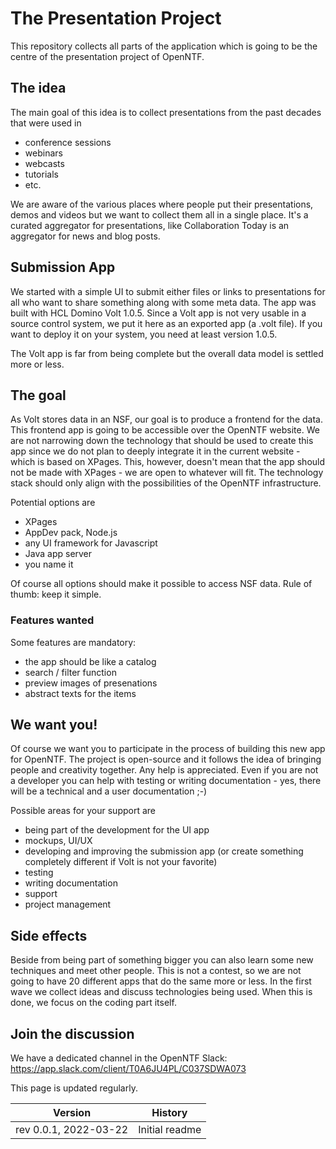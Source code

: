 # The Presentation Project

This repository collects all parts of the application which is going to be the centre of the presentation project of OpenNTF.

## The idea

The main goal of this idea is to collect presentations from the past decades that were used in

- conference sessions
- webinars
- webcasts
- tutorials
- etc.

We are aware of the various places where people put their presentations, demos and videos but we want to collect them all in a single place. It's a curated aggregator for presentations, like Collaboration Today is an aggregator for news and blog posts.

## Submission App

We started with a simple UI to submit either files or links to presentations for all who want to share something along with some meta data. The app was built with HCL Domino Volt 1.0.5. Since a Volt app is not very usable in a source control system, we put it here as an exported app (a .volt file). If you want to deploy it on your system, you need at least version 1.0.5.

The Volt app is far from being complete but the overall data model is settled more or less.

## The goal

As Volt stores data in an NSF, our goal is to produce a frontend for the data. This frontend app is going to be accessible over the OpenNTF website. We are not narrowing down the technology that should be used to create this app since we do not plan to deeply integrate it in the current website - which is based on XPages. This, however, doesn't mean that the app should not be made with XPages - we are open to whatever will fit. The technology stack should only align with the possibilities of the OpenNTF infrastructure. 

Potential options are

- XPages
- AppDev pack, Node.js
- any UI framework for Javascript
- Java app server
- you name it

Of course all options should make it possible to access NSF data. Rule of thumb: keep it simple.

### Features wanted

Some features are mandatory:

- the app should be like a catalog
- search / filter function
- preview images of presenations
- abstract texts for the items

## We want you!

Of course we want you to participate in the process of building this new app for OpenNTF. The project is open-source and it follows the idea of bringing people and creativity together. Any help is appreciated. Even if you are not a developer you can help with testing or writing documentation - yes, there will be a technical and a user documentation ;-)

Possible areas for your support are

- being part of the development for the UI app
- mockups, UI/UX
- developing and improving the submission app (or create something completely different if Volt is not your favorite)
- testing
- writing documentation
- support
- project management

## Side effects

Beside from being part of something bigger you can also learn some new techniques and meet other people. This is not a contest, so we are not going to have 20 different apps that do the same more or less. In the first wave we collect ideas and discuss technologies being used. When this is done, we focus on the coding part itself.

## Join the discussion

We have a dedicated channel in the OpenNTF Slack: https://app.slack.com/client/T0A6JU4PL/C037SDWA073

This page is updated regularly.

|Version|History|
|---|---|
|rev 0.0.1, 2022-03-22|Initial readme|

